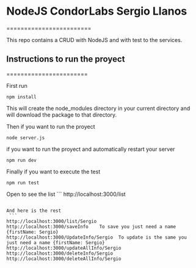 # NodeJS CondorLabs Sergio Llanos
========================

This repo contains a CRUD with NodeJS and with test to the services.

## Instructions to run the proyect
=======================

First run 
  ```
npm install 
  ```
This will create the node_modules directory in your current directory and will download the package to that directory.

Then if you want to run the proyect  
  ```
node server.js
  ```

if you want to run the proyect and automatically restart your server 
  ```
npm run dev
  ```

Finally if you want to execute the test 
  ```
npm run test
  ```
  
  Open to see the list
    ```
 http://localhost:3000/list
   ```
   
  And here is the rest
    ```
 http://localhost:3000/list/Sergio
 http://localhost:3000/saveInfo    To save you just need a name {firstName: Sergio}
 http://localhost:3000/UpdateInfo/Sergio  To update is the same you just need a name {firstName: Sergio}
 http://localhost:3000/updateAllInfo/Sergio
 http://localhost:3000/deleteInfo/Sergio
 http://localhost:3000/deleteAllInfo/Sergio
 
   ```

